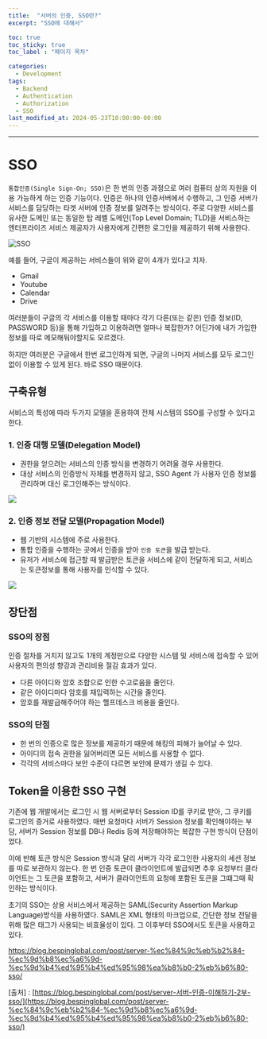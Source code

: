 ```yaml
---
title:  "서버의 인증, SSO란?"
excerpt: "SSO에 대해서"

toc: true
toc_sticky: true
toc_label : "페이지 목차"

categories:
  - Development
tags:
  - Backend
  - Authentication
  - Authorization
  - SSO
last_modified_at: 2024-05-23T10:00:00-00:00
---
```

------------

# SSO

`통합인증(Single Sign-On; SSO)`은 한 번의 인증 과정으로 여러 컴퓨터 상의 자원을 이용 가능하게 하는 인증 기능이다. 인증은 하나의 인증서버에서 수행하고, 그 인증 서버가 서비스를 담당하는 타겟 서버에 인증 정보를 알려주는 방식이다. 주로 다양한 서비스를 유사한 도메인 또는 동일한 탑 레벨 도메인(Top Level Domain; TLD)을 서비스하는 엔터프라이즈 서비스 제공자가 사용자에게 간편한 로그인을 제공하기 위해 사용한다.

![SSO](https://i0.wp.com/bespin-wordpress-bucket.s3.ap-northeast-2.amazonaws.com/wp-content/uploads/2022/06/%EA%B7%B8%EB%A6%BC5.png?resize=557%2C263&ssl=1)

예를 들어, 구글이 제공하는 서비스들이 위와 같이 4개가 있다고 치자.

- Gmail
- Youtube
- Calendar
- Drive

여러분들이 구글의 각 서비스를 이용할 때마다 각기 다른(또는 같은) 인증 정보(ID, PASSWORD 등)을 통해 가입하고 이용하려면 얼마나 복잡한가? 어딘가에 내가 가입한 정보를 따로 메모해둬야할지도 모르겠다.

하지만 여러분은 구글에서 한번 로그인하게 되면, 구글의 나머지 서비스를 모두 로그인 없이 이용할 수 있게 된다. 바로 SSO 때문이다.

## 구축유형

서비스의 특성에 따라 두가지 모델을 혼용하여 전체 시스템의 SSO를 구성할 수 있다고 한다.

### 1. 인증 대행 모델(Delegation Model)

- 권한을 얻으려는 서비스의 인증 방식을 변경하기 어려울 경우 사용한다.
- 대상 서비스의 인증방식 자체를 변경하지 않고, SSO Agent 가 사용자 인증 정보를 관리하며 대신 로그인해주는 방식이다.

![](https://i0.wp.com/bespin-wordpress-bucket.s3.ap-northeast-2.amazonaws.com/wp-content/uploads/2022/06/%EA%B7%B8%EB%A6%BC6.png?resize=533%2C302&ssl=1)

### 2. 인증 정보 전달 모델(Propagation Model)

- 웹 기반의 시스템에 주로 사용한다.
- 통합 인증을 수행하는 곳에서 인증을 받아 `인증 토큰`을 발급 받는다.
- 유저가 서비스에 접근할 때 발급받은 토큰을 서비스에 같이 전달하게 되고, 서비스는 토큰정보를 통해 사용자를 인식할 수 있다.

![](https://i0.wp.com/bespin-wordpress-bucket.s3.ap-northeast-2.amazonaws.com/wp-content/uploads/2022/06/%EA%B7%B8%EB%A6%BC7.png?resize=493%2C302&ssl=1)


## 장단점

### SSO의 장점

인증 절차를 거치지 않고도 1개의 계정만으로 다양한 시스템 및 서비스에 접속할 수 있어 사용자의 편의성 향강과 관리비용 절감 효과가 있다.

- 다른 아이디와 암호 조합으로 인한 수고로움을 줄인다.
- 같은 아이디마다 암호를 재입력하는 시간을 줄인다.
- 암호를 재발급해주어야 하는 헬프데스크 비용을 줄인다.

### SSO의 단점

- 한 번의 인증으로 많은 정보를 제공하기 때문에 해킹의 피해가 늘어날 수 있다.
- 아이디의 접속 권한을 잃어버리면 모든 서비스를 사용할 수 없다.
- 각각의 서비스마다 보안 수준이 다르면 보안에 문제가 생길 수 있다.

## Token을 이용한 SSO 구현

기존에 웹 개발에서는 로그인 시 웹 서버로부터 Session ID를 쿠키로 받아, 그 쿠키를 로그인의 증거로 사용하였다. 매번 요청마다 서버가 Session 정보를 확인해야하는 부담, 서버가 Session 정보를 DB나 Redis 등에 저장해야하는 복잡한 구현 방식이 단점이었다.

이에 반해 토큰 방식은 Session 방식과 달리 서버가 각각 로그인한 사용자의 세션 정보를 따로 보관하지 않는다. 한 번 인증 토큰이 클라이언트에 발급되면 추후 요청부터 클라이언트는 그 토큰을 포함하고, 서버가 클라이언트의 요청에 포함된 토큰을 그떄그때 확인하는 방식이다.

초기의 SSO는 상용 서비스에서 제공하는 SAML(Security Assertion Markup Language)방식을 사용하였다. SAML은 XML 형태의 마크업으로, 간단한 정보 전달을 위해 많은 태그가 사용되는 비효율성이 있다. 그 이후부터 SSO에서도 토큰을 사용하고 있다.

https://blog.bespinglobal.com/post/server-%ec%84%9c%eb%b2%84-%ec%9d%b8%ec%a6%9d-%ec%9d%b4%ed%95%b4%ed%95%98%ea%b8%b0-2%eb%b6%80-sso/

[출처] : [https://blog.bespinglobal.com/post/server-서버-인증-이해하기-2부-sso/](https://blog.bespinglobal.com/post/server-%ec%84%9c%eb%b2%84-%ec%9d%b8%ec%a6%9d-%ec%9d%b4%ed%95%b4%ed%95%98%ea%b8%b0-2%eb%b6%80-sso/)